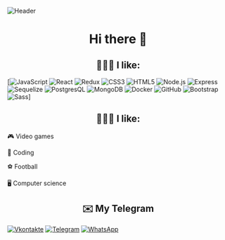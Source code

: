 ![Header](https://github.com/DrebnitskyKirill/DrebnitskyKirill/blob/master/download.gif)
<h1 align="center"> Hi there 👋</h1>

<h2 align="center">👨🏻‍💻 I like: </h2>

[![JavaScript](https://img.shields.io/badge/-JavaScript-090909?style=for-the-badge&logo=JavaScript&logoColor=F88C00)
![React](https://img.shields.io/badge/-React-090909?style=for-the-badge&logo=React&logoColor=00FFFF)
![Redux](https://img.shields.io/badge/-Redux-090909?style=for-the-badge&logo=Redux&logoColor=9400D3)
![CSS3](https://img.shields.io/badge/-CSS3-090909?style=for-the-badge&logo=CSS3&logoColor=1E90FF)
![HTML5](https://img.shields.io/badge/-HTML5-090909?style=for-the-badge&logo=HTML5&logoColor=FF4500)
![Node.js](https://img.shields.io/badge/-Node.js-090909?style=for-the-badge&logo=Node.js&logoColor=32CD32)
![Express](https://img.shields.io/badge/-Express-090909?style=for-the-badge&logo=Express&logoColor=DAA520)
![Sequelize](https://img.shields.io/badge/-Sequelize-090909?style=for-the-badge&logo=Sequelize&logoColor=1E90FF)
![PostgresQL](https://img.shields.io/badge/-PostgresQL-090909?style=for-the-badge&logo=PostgresQL&logoColor=00FFFF)
![MongoDB](https://img.shields.io/badge/-MongoDB-090909?style=for-the-badge&logo=MongoDB&logoColor=32CD32)
![Docker](https://img.shields.io/badge/-Docker-090909?style=for-the-badge&logo=Docker&logoColor=4682B4)
![GitHub](https://img.shields.io/badge/-GitHub-090909?style=for-the-badge&logo=GitHub&logoColor=FFFFFF)
![Bootstrap](https://img.shields.io/badge/-Bootstrap-090909?style=for-the-badge&logo=Bootstrap&logoColor=9932CC)
![Sass](https://img.shields.io/badge/-Sass-090909?style=for-the-badge&logo=Sass&logoColor=FF69B4)]


<h2 align="center">👨🏻‍💻 I like: </h2>
<p align="center">
 <p>🎮 Video games</p>
 <p>💯 Coding</p>
 <p>⚽ Football</p>
 <p>🖥 Computer science</p>
</p>


<h2 align="center">✉️ My Telegram</h2>

[![Vkontakte](https://img.shields.io/badge/-VK-090909?style=for-the-badge&logo=VK&logoColor=1E90FF)](https://vk.com/jesusk)
[![Telegram](https://img.shields.io/badge/-Telegram-090909?style=for-the-badge&logo=Telegram&logoColor=1E90FF)](https://t.me/Dkirillspb)
[![WhatsApp](https://img.shields.io/badge/-WhatsApp-090909?style=for-the-badge&logo=WhatsApp&logoColor=00FF00)](https://web.whatsapp.com/)
